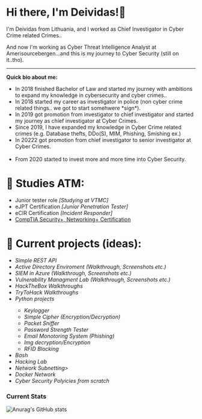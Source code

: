 ### <h1><b>Hi there, I'm Deividas!👋</b></h1>
I'm Deividas from Lithuania, and I worked as Chief Investigator in Cyber Crime related Crimes.. 

And now I'm working as Cyber Threat Intelligence Analyst at Amerisourcebergen...and this is my journey to Cyber Security (still on it..tho). 
___________________
<b>Quick bio about me:</b>
<ul>
  <li>In 2018 finished Bachelor of Law and started my journey with ambitions to expand my knowledge in cybersecurity and cyber crimes..</li>
  <li>In 2018 started my career as investigator in police (non cyber crime related things.. we got to start somehwere *sign*).</li>
  <li>In 2019 got promotion from investigator to chief investigator and started my journey as chief investigator at Cyber Crimes.</li>
  <li>Since 2019, I have expanded my knowledge in Cyber Crime related crimes (e.g. Database thefts, DDo(S), MIM, Phishing, Smishing ex.)</li>
  <li>In 20222 got promotion from chief investigator to senior investigator at Cyber Crimes.</li>
  <br>
  <li>From 2020 started to invest more and more time into Cyber Security.</li>
</ul>

### <h1><b>🌱 Studies ATM:</b></h1>
<ul>
 <li>Junior tester role <i>[Studying at VTMC]</i></li>
 <li>eJPT Certification <i>[Junior Penetration Tester]</i></li>
 <li>eCIR Certification <i>[Incident Responder]</i></li>
  <li><a href="https://github.com/Deilis/CompTIA"> CompTIA Security+, Networking+ Certification</a></li>
</ul>

### <h1>🔭 Current projects (ideas):</h1>
<ul>
<li><i>Simple REST API</i></li>
 <li><i>Active Directory Enviroment (Walkthrough, Screenshots etc.)</i></li>
 <li><i>SIEM in Azure (Walkthrough, Screenshots etc.)</i></li>
 <li><i>Vulnerability Managment Lab (Walkthrough, Screenshots etc.)</i></li>
 <li><i>HackTheBox Walkthroughs</i></li>
 <li><i>TryToHack Walkthroughs</i></li>
 <li><i>Python projects</i></li>
  <ul>
  <li><i>Keylogger</i></li>
  <li><i>Simple Cipher (Encryption/Decryption)</i></li>
  <li><i>Packet Sniffer</i></li>
  <li><i>Password Strength Tester</i></li>
  <li><i>Email Monotoring System (Phishing)</i></li>
  <li><i>Img decryption/Encryption</i></li>
  <li><i>RFID Blocking</i></li>
  </ul>
 <li><i>Bash</i></li>
 <li><i>Hacking Lab</i></li>
 <li><i>Network Subnetting></i></li>
 <li><i>Docker Network</i></li>
 <li><i>Cyber Security Polyicies from scratch</i></li>
</ul>

### Current Stats

![Anurag's GitHub stats](https://github-readme-stats.vercel.app/api?username=deilis&show_icons=true&theme=radical)
